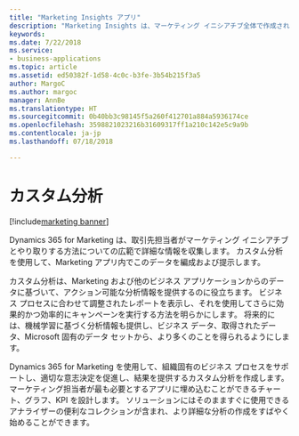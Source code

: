 ```yaml
---
title: "Marketing Insights アプリ"
description: "Marketing Insights は、マーケティング イニシアチブ全体で作成される多様なデータと通信を収集、管理、分析し、マーケティング担当者がキャンペーンの対象にしてより効率的に実行できるように関連するアクションを識別します。"
keywords: 
ms.date: 7/22/2018
ms.service:
- business-applications
ms.topic: article
ms.assetid: ed50382f-1d58-4c0c-b3fe-3b54b215f3a5
author: MargoC
ms.author: margoc
manager: AnnBe
ms.translationtype: HT
ms.sourcegitcommit: 0b40bb3c98145f5a260f412701a884a5936174ce
ms.openlocfilehash: 3598821023216b31609317ff1a210c142e5c9a9b
ms.contentlocale: ja-jp
ms.lasthandoff: 07/18/2018

---
```


# <a name="custom-analytics"></a>カスタム分析

[!include[marketing banner](../../includes/marketing.md)]



Dynamics 365 for Marketing は、取引先担当者がマーケティング イニシアチブとやり取りする方法についての広範で詳細な情報を収集します。 カスタム分析を使用して、Marketing アプリ内でこのデータを編成および提示します。

カスタム分析は、Marketing および他のビジネス アプリケーションからのデータに基づいて、アクション可能な分析情報を提供するのに役立ちます。 ビジネス プロセスに合わせて調整されたレポートを表示し、それを使用してさらに効果的かつ効率的にキャンペーンを実行する方法を明らかにします。 将来的には、機械学習に基づく分析情報も提供し、ビジネス データ、取得されたデータ、Microsoft 固有のデータ セットから、より多くのことを得られるようにします。

Dynamics 365 for Marketing を使用して、組織固有のビジネス プロセスをサポートし、適切な意志決定を促進し、結果を提供するカスタム分析を作成します。 マーケティング担当者が最も必要とするアプリに埋め込むことができるチャート、グラフ、KPI を設計します。 ソリューションにはそのまますぐに使用できるアナライザーの便利なコレクションが含まれ、より詳細な分析の作成をすばやく始めることができます。

<!--
### Who uses this feature
Marketers and marketing managers. Business analysts to build custom dashboards
### Setup required
Customers must bring their own Power BI subscription to use these analyzers or custom analytics with Marketing and other business data.
-->

